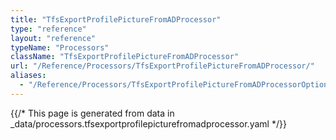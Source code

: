 ```yaml
---
title: "TfsExportProfilePictureFromADProcessor"
type: "reference"
layout: "reference"
typeName: "Processors"
className: "TfsExportProfilePictureFromADProcessor"
url: "/Reference/Processors/TfsExportProfilePictureFromADProcessor/"
aliases:
  - "/Reference/Processors/TfsExportProfilePictureFromADProcessorOptions/"
---
```


{{/* This page is generated from data in _data/processors.tfsexportprofilepicturefromadprocessor.yaml */}}
